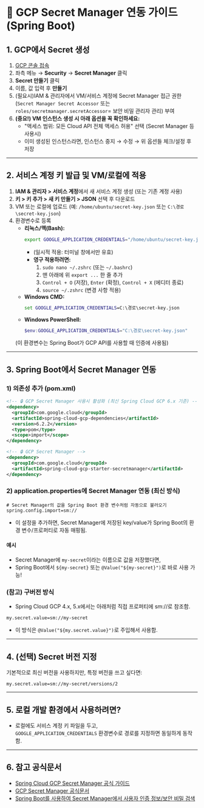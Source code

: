 # 🔐 GCP Secret Manager 연동 가이드 (Spring Boot)

## 1. GCP에서 Secret 생성

1. [GCP 콘솔 접속](https://console.cloud.google.com/)
2. 좌측 메뉴 → **Security** → **Secret Manager** 클릭
3. **Secret 만들기** 클릭
4. 이름, 값 입력 후 **만들기**
5. (필요시)IAM & 관리자에서 VM/서비스 계정에 Secret Manager 접근 권한(`Secret Manager Secret Accessor` 또는 `roles/secretmanager.secretAccessor`= 보안 비밀 관리자 관리) 부여
6. **(중요!) VM 인스턴스 생성 시 아래 옵션을 꼭 확인하세요:**
   - "액세스 범위: 모든 Cloud API 전체 액세스 허용" 선택 (Secret Manager 등 사용시)
   - 이미 생성된 인스턴스라면, 인스턴스 중지 → 수정 → 위 옵션들 체크/설정 후 저장

---

## 2. 서비스 계정 키 발급 및 VM/로컬에 적용

1. **IAM & 관리자 > 서비스 계정**에서 새 서비스 계정 생성 (또는 기존 계정 사용)
2. **키 > 키 추가 > 새 키 만들기 > JSON** 선택 후 다운로드
3. VM 또는 로컬에 업로드 (예: `/home/ubuntu/secret-key.json` 또는 `C:\경로\secret-key.json`)
4. 환경변수로 등록  
   - **리눅스/맥(Bash):**
     ```bash
     export GOOGLE_APPLICATION_CREDENTIALS="/home/ubuntu/secret-key.json"
     ```
     - (일시적 적용: 터미널 창에서만 유효)
     - **영구 적용하려면:**
       1. `sudo nano ~/.zshrc` (또는 `~/.bashrc`)
       2. 맨 아래에 위 `export ...` 한 줄 추가
       3. `Control + O` (저장), `Enter` (확정), `Control + X` (에디터 종료)
       4. `source ~/.zshrc` (변경 사항 적용)
   - **Windows CMD:**
     ```cmd
     set GOOGLE_APPLICATION_CREDENTIALS=C:\경로\secret-key.json
     ```
   - **Windows PowerShell:**
     ```powershell
     $env:GOOGLE_APPLICATION_CREDENTIALS="C:\경로\secret-key.json"
     ```
   (이 환경변수는 Spring Boot가 GCP API를 사용할 때 인증에 사용됨)

---

## 3. Spring Boot에서 Secret Manager 연동

### 1) 의존성 추가 (pom.xml)
```xml
<!-- 🔒 GCP Secret Manager 사용시 활성화 (최신 Spring Cloud GCP 6.x 기준) -->
<dependency>
  <groupId>com.google.cloud</groupId>
  <artifactId>spring-cloud-gcp-dependencies</artifactId>
  <version>6.2.2</version>
  <type>pom</type>
  <scope>import</scope>
</dependency>
```
```xml
<!-- 🔒 GCP Secret Manager -->
<dependency>
  <groupId>com.google.cloud</groupId>
  <artifactId>spring-cloud-gcp-starter-secretmanager</artifactId>
</dependency>
```

### 2) application.properties에 Secret Manager 연동 (최신 방식)
```properties
# Secret Manager의 값을 Spring Boot 환경 변수처럼 자동으로 불러오기
spring.config.import=sm://
```
- 이 설정을 추가하면, Secret Manager에 저장된 key/value가 Spring Boot의 환경 변수/프로퍼티로 자동 매핑됨.

#### 예시
- Secret Manager에 `my-secret`이라는 이름으로 값을 저장했다면,
- Spring Boot에서 `${my-secret}` 또는 `@Value("${my-secret}")`로 바로 사용 가능!

### (참고) 구버전 방식
- Spring Cloud GCP 4.x, 5.x에서는 아래처럼 직접 프로퍼티에 sm://로 참조함.
```properties
my.secret.value=sm://my-secret
```
- 이 방식은 `@Value("${my.secret.value}")`로 주입해서 사용함.

---

## 4. (선택) Secret 버전 지정
기본적으로 최신 버전을 사용하지만, 특정 버전을 쓰고 싶다면:
```properties
my.secret.value=sm://my-secret/versions/2
```

---

## 5. 로컬 개발 환경에서 사용하려면?
- 로컬에도 서비스 계정 키 파일을 두고,  
  `GOOGLE_APPLICATION_CREDENTIALS` 환경변수로 경로를 지정하면 동일하게 동작함.

---

## 6. 참고 공식문서
- [Spring Cloud GCP Secret Manager 공식 가이드](https://cloud.spring.io/spring-cloud-gcp/reference/html/index.html#secret-manager)
- [GCP Secret Manager 공식문서](https://cloud.google.com/secret-manager/docs)
- [Spring Boot를 사용하여 Secret Manager에서 사용자 인증 정보/보안 비밀 검색](https://codelabs.developers.google.com/codelabs/cloud-spring-cloud-gcp-secret-manager?hl=ko#0)
